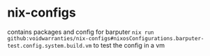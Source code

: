 # nix-configs

contains packages and config for barputer
`nix run github:voidwarranties/nix-configs#nixosConfigurations.barputer-test.config.system.build.vm` to test the config in a vm